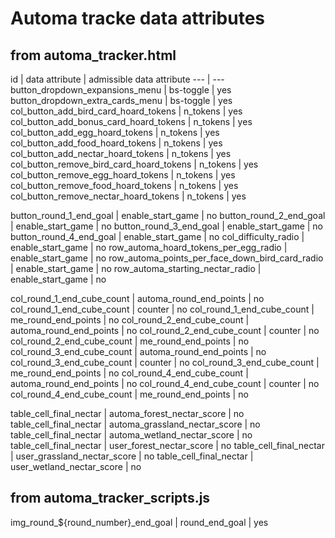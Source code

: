 # Automa tracke data attributes

## from automa_tracker.html

id | data attribute | admissible data attribute
--- | ---
button_dropdown_expansions_menu | bs-toggle | yes
button_dropdown_extra_cards_menu | bs-toggle | yes
col_button_add_bird_card_hoard_tokens | n_tokens | yes
col_button_add_bonus_card_hoard_tokens | n_tokens | yes
col_button_add_egg_hoard_tokens | n_tokens | yes
col_button_add_food_hoard_tokens | n_tokens | yes
col_button_add_nectar_hoard_tokens | n_tokens | yes
col_button_remove_bird_card_hoard_tokens | n_tokens | yes
col_button_remove_egg_hoard_tokens | n_tokens | yes
col_button_remove_food_hoard_tokens | n_tokens | yes
col_button_remove_nectar_hoard_tokens | n_tokens | yes

button_round_1_end_goal | enable_start_game | no
button_round_2_end_goal | enable_start_game | no
button_round_3_end_goal | enable_start_game | no
button_round_4_end_goal | enable_start_game | no
col_difficulty_radio | enable_start_game | no
row_automa_hoard_tokens_per_egg_radio | enable_start_game | no
row_automa_points_per_face_down_bird_card_radio | enable_start_game | no
row_automa_starting_nectar_radio | enable_start_game | no

col_round_1_end_cube_count | automa_round_end_points | no
col_round_1_end_cube_count | counter | no
col_round_1_end_cube_count | me_round_end_points | no
col_round_2_end_cube_count | automa_round_end_points | no
col_round_2_end_cube_count | counter | no
col_round_2_end_cube_count | me_round_end_points | no
col_round_3_end_cube_count | automa_round_end_points | no
col_round_3_end_cube_count | counter | no
col_round_3_end_cube_count | me_round_end_points | no
col_round_4_end_cube_count | automa_round_end_points | no
col_round_4_end_cube_count | counter | no
col_round_4_end_cube_count | me_round_end_points | no

table_cell_final_nectar | automa_forest_nectar_score | no
table_cell_final_nectar | automa_grassland_nectar_score | no
table_cell_final_nectar | automa_wetland_nectar_score | no
table_cell_final_nectar | user_forest_nectar_score | no
table_cell_final_nectar | user_grassland_nectar_score | no
table_cell_final_nectar | user_wetland_nectar_score | no

## from automa_tracker_scripts.js

img_round_${round_number}_end_goal | round_end_goal | yes
